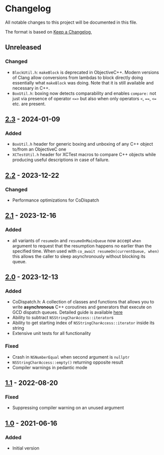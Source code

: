 # Changelog
All notable changes to this project will be documented in this file.

The format is based on [Keep a Changelog](https://keepachangelog.com/en/1.0.0/),

## Unreleased

### Changed
- `BlockUtil.h`: `makeBlock` is deprecated in ObjectiveC++. Modern versions of Clang allow conversions from lambdas to block directly doing essentially what `makeBlock` was doing. Note that it is still available and necessary in C++.
- `BoxUtil.h`: boxing now detects comparability and enables `compare:` not just via presence of operator `<=>` but also when only operators `<`, `==`, `<=` etc. are present.

## [2.3] - 2024-01-09

### Added
- `BoxUtil.h` header for generic boxing and unboxing of any C++ object to/from an ObjectiveC one
- `XCTestUtil.h` header for XCTest macros to compare C++ objects while producing useful descriptions in case of failure.

## [2.2] - 2023-12-22

### Changed
- Performance optimizations for CoDispatch

## [2.1] - 2023-12-16

### Added
- all variants of `resumeOn` and `resumeOnMainQueue` now accept `when` argument to request that the resumption happens no earlier than the specified time. When used with `co_await resumeOn(currentQueue, when)` this allows the caller to sleep asynchronously without blocking its queue.

## [2.0] - 2023-12-13

### Added
- CoDispatch.h: A collection of classes and functions that allows you to write **asynchronous** C++ coroutines and generators that execute on GCD dispatch queues. Detailed guide is available [here](https://github.com/gershnik/objc-helpers/blob/v2.0/doc/CoDispatch.md)
- Ability to subtract `NSStringCharAccess::iterator`s
- Ability to get starting index of `NSStringCharAccess::iterator` inside its string
- Extensive unit tests for all functionality

### Fixed
- Crash in `NSNumberEqual` when second argument is `nullptr`
- `NSStringCharAccess::empty()` returning opposite result
- Compiler warnings in pedantic mode

## [1.1] - 2022-08-20

### Fixed

- Suppressing compiler warning on an unused argument

## [1.0] - 2021-06-16

### Added
- Initial version

[1.0]: https://github.com/gershnik/objc-helpers/releases/tag/v1.0
[1.1]: https://github.com/gershnik/objc-helpers/releases/tag/v1.1
[2.0]: https://github.com/gershnik/objc-helpers/releases/v2.0
[2.1]: https://github.com/gershnik/objc-helpers/releases/v2.1
[2.2]: https://github.com/gershnik/objc-helpers/releases/v2.2
[2.3]: https://github.com/gershnik/objc-helpers/releases/v2.3
